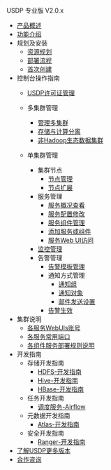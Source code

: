 <div class="sidebar_title icon_"> USDP 专业版 V2.0.x</div>   



* [产品概述](usdpdc/2.0.x/README)
* [功能介绍](usdpdc/2.0.x/release_notes)
* 规划及安装
  * [资源规划](usdpdc/2.0.x/plan&create/deploy_plan)
  * [部署流程](usdpdc/2.0.x/plan&create/install)
  * [首次创建](usdpdc/2.0.x/plan&create/first_create)
* 控制台操作指南
  * [USDP许可证管理](usdpdc/license/license)
  * 多集群管理
  
    * [管理多集群](usdpdc/clusters/clusters)
    * [存储与计算分离](usdpdc/clusters/clusters_separation)
    * [非Hadoop生态数据集群](usdpdc/clusters/clusters_others)
  * 单集群管理
    * 集群节点
      * [节点管理](usdpdc/guide_v2/node)
      * [节点扩展](usdpdc/guide_v2/node_add)
    * 服务管理
      * [服务概况查看](usdpdc/guide_v2/service_state)
      * [服务配置修改](usdpdc/guide_v2/service_config)
      * [服务组件管理](usdpdc/guide_v2/service_component)
      * [添加服务或组件](usdpdc/guide_v2/service_extension)
      * [服务Web UI访问](usdpdc/guide_v2/service_web)
    * [监控管理](usdpdc/guide_v2/monitor)
    * 告警管理
      * [告警模板管理](usdpdc/guide_v2/alarmTemplate)
      * 通知方式管理
        * [通知组](usdpdc/guide_v2/alarmInform_group)
        * [通知对象](usdpdc/guide_v2/alarmInform_object)
        * [邮件发送设置](usdpdc/guide_v2/alarmInform_email)
      * [告警生效](usdpdc/guide_v2/alarmTemplate_work)
* 集群说明
  * [各服务WebUIs账号](usdpdc/2.0.x/cluster_notes/login)
  * [各服务常用端口](usdpdc/2.0.x/cluster_notes/ports)
  * [各组件服务部署规则说明](usdpdc/2.0.x/cluster_notes/rule)
* 开发指南
  * 存储开发指南
    * [HDFS-开发指南](usdpdc/developer/hdfs)
    * [Hive-开发指南](usdpdc/developer/hive)
    * [HBase-开发指南](usdpdc/developer/hbase)
  * 任务开发指南
    * [调度服务-Airflow](usdpdc/schedule/airflow)
  * 元数据开发指南
    * [Atlas-开发指南](usdpdc/developer/atlas)
  * 安全开发指南
    * [Ranger-开发指南](usdpdc/developer/ranger)
* [了解USDP更多版本](usdpdc/component/version)
* [合作咨询](https://spt.ucloud.cn/30001)

